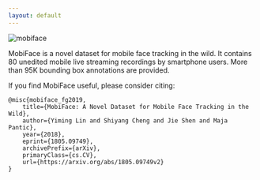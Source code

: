 ```yaml
---
layout: default
---
```



<img src="assets/mobiface.jpg" alt="mobiface" class="inline"/>

MobiFace is a novel dataset for mobile face tracking in the wild. It contains 80 unedited mobile live streaming recordings by smartphone users. More than 95K bounding box annotations are provided.  

If you find MobiFace useful, please consider citing:  
```
@misc{mobiface_fg2019,
    title={MobiFace: A Novel Dataset for Mobile Face Tracking in the Wild},
    author={Yiming Lin and Shiyang Cheng and Jie Shen and Maja Pantic},
    year={2018},
    eprint={1805.09749},
    archivePrefix={arXiv},
    primaryClass={cs.CV},
    url={https://arxiv.org/abs/1805.09749v2}
}
```



